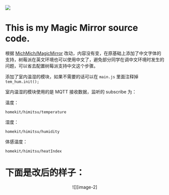 ![][image-1]

# This is my Magic Mirror source code.

根据 [MichMich/MagicMirror][1] 改动，内容没有变，在原基础上添加了中文字体的支持，树莓派在英文环境也可以使用中文了，避免部分同学在调中文环境时发生的问题，可以省去配置树莓派支持中文这个步骤。

添加了室内温湿的模块，如果不需要的话可以在 `main.js` 里面注释掉 `tem_hum.init();`

室内温湿的模块使用的是 MQTT 接收数据，监听的 subscribe 为：

温度：

	homekit/himitsu/temperature

湿度：

	homekit/himitsu/humidity

体感温度：

	homekit/himitsu/heatIndex


# 下面是改后的样子：

<center>
![][image-2]
</center>

[1]:	https://github.com/MichMich/MagicMirror

[image-1]:	logo.png
[image-2]:	http://7xr14u.com1.z0.glb.clouddn.com/magicmirror.png